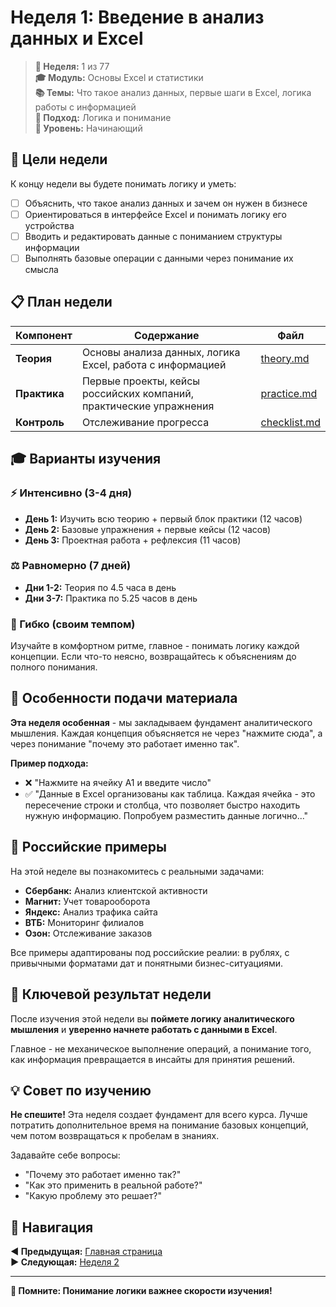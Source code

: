 # Неделя 1: Введение в анализ данных и Excel

> **📅 Неделя:** 1 из 77  
> **🎓 Модуль:** Основы Excel и статистики  
> **📚 Темы:** Что такое анализ данных, первые шаги в Excel, логика работы с информацией  
> **🧠 Подход:** Логика и понимание  
> **🎯 Уровень:** Начинающий

## 🎯 Цели недели

К концу недели вы будете понимать логику и уметь:
- [ ] Объяснить, что такое анализ данных и зачем он нужен в бизнесе
- [ ] Ориентироваться в интерфейсе Excel и понимать логику его устройства
- [ ] Вводить и редактировать данные с пониманием структуры информации
- [ ] Выполнять базовые операции с данными через понимание их смысла

## 📋 План недели

| Компонент | Содержание | Файл |
|-----------|------------|------|
| **Теория** | Основы анализа данных, логика Excel, работа с информацией | [theory.md](theory.md) |
| **Практика** | Первые проекты, кейсы российских компаний, практические упражнения | [practice.md](practice.md) |
| **Контроль** | Отслеживание прогресса | [checklist.md](checklist.md) |

## 🎓 Варианты изучения

### ⚡ Интенсивно (3-4 дня)
- **День 1:** Изучить всю теорию + первый блок практики (12 часов)
- **День 2:** Базовые упражнения + первые кейсы (12 часов)  
- **День 3:** Проектная работа + рефлексия (11 часов)

### ⚖️ Равномерно (7 дней)
- **Дни 1-2:** Теория по 4.5 часа в день
- **Дни 3-7:** Практика по 5.25 часов в день

### 🎯 Гибко (своим темпом)
Изучайте в комфортном ритме, главное - понимать логику каждой концепции. Если что-то неясно, возвращайтесь к объяснениям до полного понимания.

## 🧠 Особенности подачи материала

**Эта неделя особенная** - мы закладываем фундамент аналитического мышления. Каждая концепция объясняется не через "нажмите сюда", а через понимание "почему это работает именно так".

**Пример подхода:**
- ❌ "Нажмите на ячейку A1 и введите число"
- ✅ "Данные в Excel организованы как таблица. Каждая ячейка - это пересечение строки и столбца, что позволяет быстро находить нужную информацию. Попробуем разместить данные логично..."

## 🏢 Российские примеры

На этой неделе вы познакомитесь с реальными задачами:
- **Сбербанк:** Анализ клиентской активности
- **Магнит:** Учет товарооборота  
- **Яндекс:** Анализ трафика сайта
- **ВТБ:** Мониторинг филиалов
- **Озон:** Отслеживание заказов

Все примеры адаптированы под российские реалии: в рублях, с привычными форматами дат и понятными бизнес-ситуациями.

## 🎯 Ключевой результат недели

После изучения этой недели вы **поймете логику аналитического мышления** и **уверенно начнете работать с данными в Excel**. 

Главное - не механическое выполнение операций, а понимание того, как информация превращается в инсайты для принятия решений.

## 💡 Совет по изучению

**Не спешите!** Эта неделя создает фундамент для всего курса. Лучше потратить дополнительное время на понимание базовых концепций, чем потом возвращаться к пробелам в знаниях.

Задавайте себе вопросы:
- "Почему это работает именно так?"
- "Как это применить в реальной работе?"
- "Какую проблему это решает?"

## 🔗 Навигация

**◀ Предыдущая:** [Главная страница](../)  
**▶ Следующая:** [Неделя 2](../week-02/)

---
**🎯 Помните: Понимание логики важнее скорости изучения!**